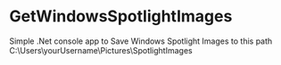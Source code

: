 # GetWindowsSpotlightImages 
Simple .Net console app to Save Windows Spotlight Images to this path <br>
C:\Users\yourUsername\Pictures\SpotlightImages
